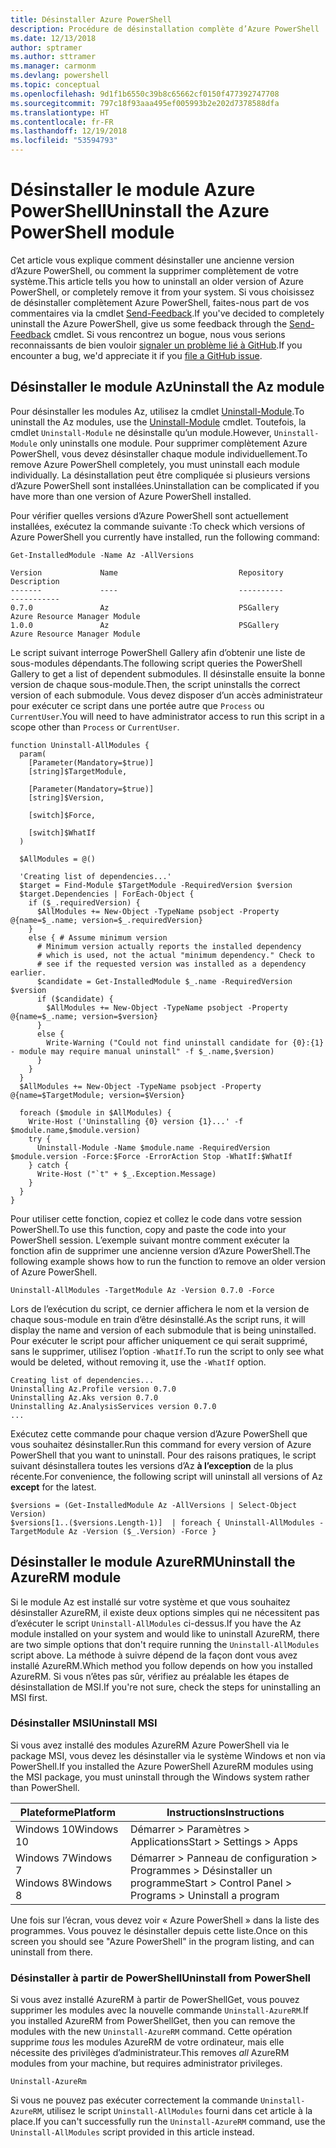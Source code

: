 ```yaml
---
title: Désinstaller Azure PowerShell
description: Procédure de désinstallation complète d’Azure PowerShell
ms.date: 12/13/2018
author: sptramer
ms.author: sttramer
ms.manager: carmonm
ms.devlang: powershell
ms.topic: conceptual
ms.openlocfilehash: 9d1f1b6550c39b8c65662cf0150f477392747708
ms.sourcegitcommit: 797c18f93aaa495ef005993b2e202d7378588dfa
ms.translationtype: HT
ms.contentlocale: fr-FR
ms.lasthandoff: 12/19/2018
ms.locfileid: "53594793"
---
```

# <a name="uninstall-the-azure-powershell-module"></a><span data-ttu-id="04eb0-103">Désinstaller le module Azure PowerShell</span><span class="sxs-lookup"><span data-stu-id="04eb0-103">Uninstall the Azure PowerShell module</span></span>

<span data-ttu-id="04eb0-104">Cet article vous explique comment désinstaller une ancienne version d’Azure PowerShell, ou comment la supprimer complètement de votre système.</span><span class="sxs-lookup"><span data-stu-id="04eb0-104">This article tells you how to uninstall an older version of Azure PowerShell, or completely remove it from your system.</span></span> <span data-ttu-id="04eb0-105">Si vous choisissez de désinstaller complètement Azure PowerShell, faites-nous part de vos commentaires via la cmdlet [Send-Feedback](/powershell/module/az.accounts/send-feedback).</span><span class="sxs-lookup"><span data-stu-id="04eb0-105">If you've decided to completely uninstall the Azure PowerShell, give us some feedback through the [Send-Feedback](/powershell/module/az.accounts/send-feedback) cmdlet.</span></span>
<span data-ttu-id="04eb0-106">Si vous rencontrez un bogue, nous vous serions reconnaissants de bien vouloir [signaler un problème lié à GitHub](https://github.com/azure/azure-powershell/issues).</span><span class="sxs-lookup"><span data-stu-id="04eb0-106">If you encounter a bug, we'd appreciate it if you [file a GitHub issue](https://github.com/azure/azure-powershell/issues).</span></span>

## <a name="uninstall-the-az-module"></a><span data-ttu-id="04eb0-107">Désinstaller le module Az</span><span class="sxs-lookup"><span data-stu-id="04eb0-107">Uninstall the Az module</span></span>

<span data-ttu-id="04eb0-108">Pour désinstaller les modules Az, utilisez la cmdlet [Uninstall-Module](/powershell/module/powershellget/uninstall-module).</span><span class="sxs-lookup"><span data-stu-id="04eb0-108">To uninstall the Az modules, use the [Uninstall-Module](/powershell/module/powershellget/uninstall-module) cmdlet.</span></span> <span data-ttu-id="04eb0-109">Toutefois, la cmdlet `Uninstall-Module` ne désinstalle qu’un module.</span><span class="sxs-lookup"><span data-stu-id="04eb0-109">However, `Uninstall-Module` only uninstalls one module.</span></span> <span data-ttu-id="04eb0-110">Pour supprimer complètement Azure PowerShell, vous devez désinstaller chaque module individuellement.</span><span class="sxs-lookup"><span data-stu-id="04eb0-110">To remove Azure PowerShell completely, you must uninstall each module individually.</span></span> <span data-ttu-id="04eb0-111">La désinstallation peut être compliquée si plusieurs versions d’Azure PowerShell sont installées.</span><span class="sxs-lookup"><span data-stu-id="04eb0-111">Uninstallation can be complicated if you have more than one version of Azure PowerShell installed.</span></span>

<span data-ttu-id="04eb0-112">Pour vérifier quelles versions d’Azure PowerShell sont actuellement installées, exécutez la commande suivante :</span><span class="sxs-lookup"><span data-stu-id="04eb0-112">To check which versions of Azure PowerShell you currently have installed, run the following command:</span></span>

```powershell-interactive
Get-InstalledModule -Name Az -AllVersions
```

```output
Version             Name                           Repository           Description
-------             ----                           ----------           -----------
0.7.0               Az                             PSGallery            Azure Resource Manager Module
1.0.0               Az                             PSGallery            Azure Resource Manager Module
```

<span data-ttu-id="04eb0-113">Le script suivant interroge PowerShell Gallery afin d’obtenir une liste de sous-modules dépendants.</span><span class="sxs-lookup"><span data-stu-id="04eb0-113">The following script queries the PowerShell Gallery to get a list of dependent submodules.</span></span> <span data-ttu-id="04eb0-114">Il désinstalle ensuite la bonne version de chaque sous-module.</span><span class="sxs-lookup"><span data-stu-id="04eb0-114">Then, the script uninstalls the correct version of each submodule.</span></span> <span data-ttu-id="04eb0-115">Vous devez disposer d’un accès administrateur pour exécuter ce script dans une portée autre que `Process` ou `CurrentUser`.</span><span class="sxs-lookup"><span data-stu-id="04eb0-115">You will need to have administrator access to run this script in a scope other than `Process` or `CurrentUser`.</span></span>

```powershell-interactive
function Uninstall-AllModules {
  param(
    [Parameter(Mandatory=$true)]
    [string]$TargetModule,

    [Parameter(Mandatory=$true)]
    [string]$Version,

    [switch]$Force,

    [switch]$WhatIf
  )
  
  $AllModules = @()
  
  'Creating list of dependencies...'
  $target = Find-Module $TargetModule -RequiredVersion $version
  $target.Dependencies | ForEach-Object {
    if ($_.requiredVersion) {
      $AllModules += New-Object -TypeName psobject -Property @{name=$_.name; version=$_.requiredVersion}
    }
    else { # Assume minimum version
      # Minimum version actually reports the installed dependency
      # which is used, not the actual "minimum dependency." Check to
      # see if the requested version was installed as a dependency earlier.
      $candidate = Get-InstalledModule $_.name -RequiredVersion $version
      if ($candidate) {
        $AllModules += New-Object -TypeName psobject -Property @{name=$_.name; version=$version}
      }
      else {
        Write-Warning ("Could not find uninstall candidate for {0}:{1} - module may require manual uninstall" -f $_.name,$version)
      }
    }
  }
  $AllModules += New-Object -TypeName psobject -Property @{name=$TargetModule; version=$Version}

  foreach ($module in $AllModules) {
    Write-Host ('Uninstalling {0} version {1}...' -f $module.name,$module.version)
    try {
      Uninstall-Module -Name $module.name -RequiredVersion $module.version -Force:$Force -ErrorAction Stop -WhatIf:$WhatIf
    } catch {
      Write-Host ("`t" + $_.Exception.Message)
    }
  }
}
```

<span data-ttu-id="04eb0-116">Pour utiliser cette fonction, copiez et collez le code dans votre session PowerShell.</span><span class="sxs-lookup"><span data-stu-id="04eb0-116">To use this function, copy and paste the code into your PowerShell session.</span></span> <span data-ttu-id="04eb0-117">L’exemple suivant montre comment exécuter la fonction afin de supprimer une ancienne version d’Azure PowerShell.</span><span class="sxs-lookup"><span data-stu-id="04eb0-117">The following example shows how to run the function to remove an older version of Azure PowerShell.</span></span>

```powershell-interactive
Uninstall-AllModules -TargetModule Az -Version 0.7.0 -Force
```

<span data-ttu-id="04eb0-118">Lors de l’exécution du script, ce dernier affichera le nom et la version de chaque sous-module en train d’être désinstallé.</span><span class="sxs-lookup"><span data-stu-id="04eb0-118">As the script runs, it will display the name and version of each submodule that is being uninstalled.</span></span> <span data-ttu-id="04eb0-119">Pour exécuter le script pour afficher uniquement ce qui serait supprimé, sans le supprimer, utilisez l’option `-WhatIf`.</span><span class="sxs-lookup"><span data-stu-id="04eb0-119">To run the script to only see what would be deleted, without removing it, use the `-WhatIf` option.</span></span>

```output
Creating list of dependencies...
Uninstalling Az.Profile version 0.7.0
Uninstalling Az.Aks version 0.7.0
Uninstalling Az.AnalysisServices version 0.7.0
...
```

<span data-ttu-id="04eb0-120">Exécutez cette commande pour chaque version d’Azure PowerShell que vous souhaitez désinstaller.</span><span class="sxs-lookup"><span data-stu-id="04eb0-120">Run this command for every version of Azure PowerShell that you want to uninstall.</span></span> <span data-ttu-id="04eb0-121">Pour des raisons pratiques, le script suivant désinstallera toutes les versions d’Az __à l’exception__ de la plus récente.</span><span class="sxs-lookup"><span data-stu-id="04eb0-121">For convenience, the following script will uninstall all versions of Az __except__ for the latest.</span></span>

```powershell-interactive
$versions = (Get-InstalledModule Az -AllVersions | Select-Object Version)
$versions[1..($versions.Length-1)]  | foreach { Uninstall-AllModules -TargetModule Az -Version ($_.Version) -Force }
```

## <a name="uninstall-the-azurerm-module"></a><span data-ttu-id="04eb0-122">Désinstaller le module AzureRM</span><span class="sxs-lookup"><span data-stu-id="04eb0-122">Uninstall the AzureRM module</span></span>

<span data-ttu-id="04eb0-123">Si le module Az est installé sur votre système et que vous souhaitez désinstaller AzureRM, il existe deux options simples qui ne nécessitent pas d’exécuter le script `Uninstall-AllModules` ci-dessus.</span><span class="sxs-lookup"><span data-stu-id="04eb0-123">If you have the Az module installed on your system and would like to uninstall AzureRM, there are two simple options that don't require running the `Uninstall-AllModules` script above.</span></span> <span data-ttu-id="04eb0-124">La méthode à suivre dépend de la façon dont vous avez installé AzureRM.</span><span class="sxs-lookup"><span data-stu-id="04eb0-124">Which method you follow depends on how you installed AzureRM.</span></span>
<span data-ttu-id="04eb0-125">Si vous n’êtes pas sûr, vérifiez au préalable les étapes de désinstallation de MSI.</span><span class="sxs-lookup"><span data-stu-id="04eb0-125">If you're not sure, check the steps for uninstalling an MSI first.</span></span>

### <a name="uninstall-msi"></a><span data-ttu-id="04eb0-126">Désinstaller MSI</span><span class="sxs-lookup"><span data-stu-id="04eb0-126">Uninstall MSI</span></span>

<span data-ttu-id="04eb0-127">Si vous avez installé des modules AzureRM Azure PowerShell via le package MSI, vous devez les désinstaller via le système Windows et non via PowerShell.</span><span class="sxs-lookup"><span data-stu-id="04eb0-127">If you installed the Azure PowerShell AzureRM modules using the MSI package, you must uninstall through the Windows system rather than PowerShell.</span></span>

| <span data-ttu-id="04eb0-128">Plateforme</span><span class="sxs-lookup"><span data-stu-id="04eb0-128">Platform</span></span> | <span data-ttu-id="04eb0-129">Instructions</span><span class="sxs-lookup"><span data-stu-id="04eb0-129">Instructions</span></span> |
|----------|--------------|
| <span data-ttu-id="04eb0-130">Windows 10</span><span class="sxs-lookup"><span data-stu-id="04eb0-130">Windows 10</span></span> | <span data-ttu-id="04eb0-131">Démarrer > Paramètres > Applications</span><span class="sxs-lookup"><span data-stu-id="04eb0-131">Start > Settings > Apps</span></span> |
| <span data-ttu-id="04eb0-132">Windows 7</span><span class="sxs-lookup"><span data-stu-id="04eb0-132">Windows 7</span></span> </br><span data-ttu-id="04eb0-133">Windows 8</span><span class="sxs-lookup"><span data-stu-id="04eb0-133">Windows 8</span></span> | <span data-ttu-id="04eb0-134">Démarrer > Panneau de configuration > Programmes > Désinstaller un programme</span><span class="sxs-lookup"><span data-stu-id="04eb0-134">Start > Control Panel > Programs > Uninstall a program</span></span> |

<span data-ttu-id="04eb0-135">Une fois sur l’écran, vous devez voir « Azure PowerShell » dans la liste des programmes. Vous pouvez le désinstaller depuis cette liste.</span><span class="sxs-lookup"><span data-stu-id="04eb0-135">Once on this screen you should see "Azure PowerShell" in the program listing, and can uninstall from there.</span></span>

### <a name="uninstall-from-powershell"></a><span data-ttu-id="04eb0-136">Désinstaller à partir de PowerShell</span><span class="sxs-lookup"><span data-stu-id="04eb0-136">Uninstall from PowerShell</span></span>

<span data-ttu-id="04eb0-137">Si vous avez installé AzureRM à partir de PowerShellGet, vous pouvez supprimer les modules avec la nouvelle commande `Uninstall-AzureRM`.</span><span class="sxs-lookup"><span data-stu-id="04eb0-137">If you installed AzureRM from PowerShellGet, then you can remove the modules with the new `Uninstall-AzureRM` command.</span></span> <span data-ttu-id="04eb0-138">Cette opération supprime _tous_ les modules AzureRM de votre ordinateur, mais elle nécessite des privilèges d’administrateur.</span><span class="sxs-lookup"><span data-stu-id="04eb0-138">This removes _all_ AzureRM modules from your machine, but requires administrator privileges.</span></span>

```powershell-interactive
Uninstall-AzureRm
```

<span data-ttu-id="04eb0-139">Si vous ne pouvez pas exécuter correctement la commande `Uninstall-AzureRM`, utilisez le script `Uninstall-AllModules` fourni dans cet article à la place.</span><span class="sxs-lookup"><span data-stu-id="04eb0-139">If you can't successfully run the `Uninstall-AzureRM` command, use the `Uninstall-AllModules` script provided in this article instead.</span></span>